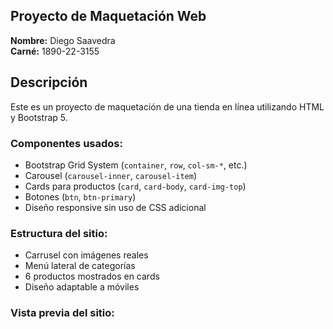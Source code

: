 ## Proyecto de Maquetación Web

**Nombre:** Diego Saavedra  
**Carné:** 1890-22-3155  

## Descripción
Este es un proyecto de maquetación de una tienda en línea utilizando HTML y Bootstrap 5.

### Componentes usados:
- Bootstrap Grid System (`container`, `row`, `col-sm-*`, etc.)
- Carousel (`carousel-inner`, `carousel-item`)
- Cards para productos (`card`, `card-body`, `card-img-top`)
- Botones (`btn`, `btn-primary`)
- Diseño responsive sin uso de CSS adicional

### Estructura del sitio:
- Carrusel con imágenes reales
- Menú lateral de categorías
- 6 productos mostrados en cards
- Diseño adaptable a móviles

### Vista previa del sitio:
